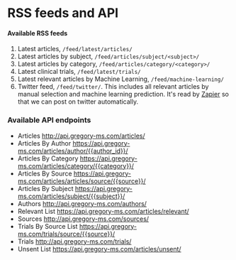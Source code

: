 

# RSS feeds and API


#### Available RSS feeds

1. Latest articles, `/feed/latest/articles/`
2. Latest articles by subject, `/feed/articles/subject/<subject>/`
3. Latest articles by category, `/feed/articles/category/<category>/`
4. Latest clinical trials, `/feed/latest/trials/`
5. Latest relevant articles by Machine Learning, `/feed/machine-learning/`
6. Twitter feed,  `/feed/twitter/`. This includes all relevant articles by manual selection and machine learning prediction. It's read by [Zapier](https://zapier.com/) so that we can post on twitter automatically.

### Available API endpoints

- Articles http://api.gregory-ms.com/articles/
- Articles By Author https://api.gregory-ms.com/articles/author/{{author_id}}/
- Articles By Category https://api.gregory-ms.com/articles/category/{{category}}/
- Articles By Source https://api.gregory-ms.com/articles/articles/source/{{source}}/
- Articles By Subject https://api.gregory-ms.com/articles/subject/{{subject}}/
- Authors http://api.gregory-ms.com/authors/
- Relevant List https://api.gregory-ms.com/articles/relevant/
- Sources http://api.gregory-ms.com/sources/
- Trials By Source List https://api.gregory-ms.com/trials/source/{{source}}/
- Trials http://api.gregory-ms.com/trials/
- Unsent List https://api.gregory-ms.com/articles/unsent/

